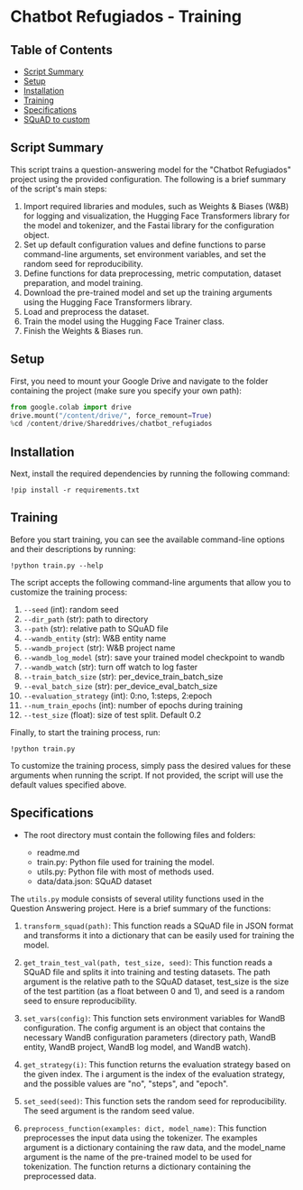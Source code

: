 # Chatbot Refugiados - Training

## Table of Contents

- [Script Summary](#script-summary)
- [Setup](#setup)
- [Installation](#installation)
- [Training](#training)
- [Specifications](#specifications)
- [SQuAD to custom](#squad_to_custom)


## Script Summary

This script trains a question-answering model for the "Chatbot Refugiados" project using the provided configuration. The following is a brief summary of the script's main steps:

1. Import required libraries and modules, such as Weights & Biases (W&B) for logging and visualization, the Hugging Face Transformers library for the model and tokenizer, and the Fastai library for the configuration object.
2. Set up default configuration values and define functions to parse command-line arguments, set environment variables, and set the random seed for reproducibility.
3. Define functions for data preprocessing, metric computation, dataset preparation, and model training.
4. Download the pre-trained model and set up the training arguments using the Hugging Face Transformers library.
5. Load and preprocess the dataset.
6. Train the model using the Hugging Face Trainer class.
7. Finish the Weights & Biases run.

## Setup

First, you need to mount your Google Drive and navigate to the folder containing the project (make sure you specify your own path):

```python
from google.colab import drive
drive.mount("/content/drive/", force_remount=True)
%cd /content/drive/Shareddrives/chatbot_refugiados
```

## Installation

Next, install the required dependencies by running the following command:

```
!pip install -r requirements.txt
```

## Training

Before you start training, you can see the available command-line options and their descriptions by running:
```
!python train.py --help
```

The script accepts the following command-line arguments that allow you to customize the training process:

1. `--seed` (int): random seed
2. `--dir_path` (str): path to directory
3. `--path` (str): relative path to SQuAD file
4. `--wandb_entity` (str): W&B entity name
5. `--wandb_project` (str): W&B project name
6. `--wandb_log_model` (str): save your trained model checkpoint to wandb
7. `--wandb_watch` (str): turn off watch to log faster
8. `--train_batch_size` (str): per_device_train_batch_size
9. `--eval_batch_size` (str): per_device_eval_batch_size
10. `--evaluation_strategy` (int): 0:no, 1:steps, 2:epoch
11. `--num_train_epochs` (int): number of epochs during training
12. `--test_size` (float): size of test split. Default 0.2



Finally, to start the training process, run:

```
!python train.py
```

To customize the training process, simply pass the desired values for these arguments when running the script. If not provided, the script will use the default values specified above.

## Specifications

- The root directory must contain the following files and folders:

    - readme.md
    - train.py: Python file used for training the model.
    - utils.py: Python file with most of methods used.
    - data/data.json: SQuAD dataset

The `utils.py` module consists of several utility functions used in the Question Answering project. Here is a brief summary of the functions:

1. `transform_squad(path)`: This function reads a SQuAD file in JSON format and transforms it into a dictionary that can be easily used for training the model.

2. `get_train_test_val(path, test_size, seed)`: This function reads a SQuAD file and splits it into training and testing datasets. The path argument is the relative path to the SQuAD dataset, test_size is the size of the test partition (as a float between 0 and 1), and seed is a random seed to ensure reproducibility.

2. `set_vars(config)`: This function sets environment variables for WandB configuration. The config argument is an object that contains the necessary WandB configuration parameters (directory path, WandB entity, WandB project, WandB log model, and WandB watch).

3. `get_strategy(i)`: This function returns the evaluation strategy based on the given index. The i argument is the index of the evaluation strategy, and the possible values are "no", "steps", and "epoch".

4. `set_seed(seed)`: This function sets the random seed for reproducibility. The seed argument is the random seed value.

5. `preprocess_function(examples: dict, model_name)`: This function preprocesses the input data using the tokenizer. The examples argument is a dictionary containing the raw data, and the model_name argument is the name of the pre-trained model to be used for tokenization. The function returns a dictionary containing the preprocessed data.




